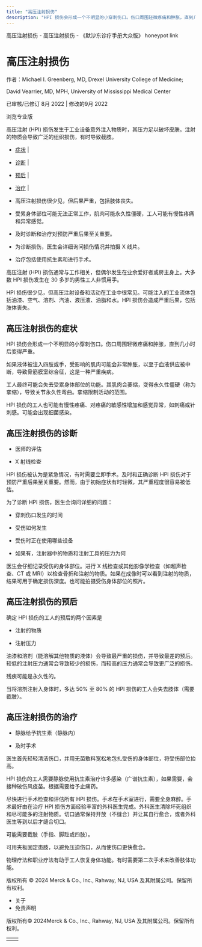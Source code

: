 ```yaml
---
title: "高压注射损伤"
description: "HPI 损伤会形成一个不明显的小穿刺伤口。伤口周围轻微疼痛和肿胀，直到几小时后变得严重。"
---
```


﻿高压注射损伤 \- 高压注射损伤 \- 《默沙东诊疗手册大众版》 honeypot link

# 高压注射损伤

作者：Michael I. Greenberg, MD, Drexel University College of Medicine;

David Vearrier, MD, MPH, University of Mississippi Medical Center

已审核/已修订 8月 2022 \| 修改的9月 2022

浏览专业版

高压注射 (HPI) 损伤发生于工业设备意外注入物质时，其压力足以破坏皮肤。注射的物质会导致广泛的组织损伤，有时导致截肢。

- [症状](#症状_v69542862_zh) \|
- [诊断](#诊断_v69542871_zh) \|
- [预后](#预后_v69542891_zh) \|
- [治疗](#治疗_v69542903_zh) \|

- 高压注射损伤很少见，但后果严重，包括肢体丧失。

- 受累身体部位可能无法正常工作，肌肉可能永久性僵硬，工人可能有慢性疼痛和异常感觉。

- 及时诊断和治疗对预防严重后果至关重要。

- 为诊断损伤，医生会详细询问损伤情况并拍摄 X 线片。

- 治疗包括使用抗生素和进行手术。


高压注射 (HPI) 损伤通常与工作相关，但偶尔发生在业余爱好者或房主身上。大多数 HPI 损伤发生在 30 多岁的男性工人非惯用手。

HPI 损伤很少见，但高压注射设备和活动在工业中很常见。可能注入的工业流体包括油漆、空气、溶剂、汽油、液压液、油脂和水。HPI 损伤会造成严重后果，包括肢体丧失。

## 高压注射损伤的症状

HPI 损伤会形成一个不明显的小穿刺伤口。伤口周围轻微疼痛和肿胀，直到几小时后变得严重。

如果液体被注入四肢或手，受影响的肌肉可能会非常肿胀，以至于血液供应被中断，导致骨筋膜室综合征，这是一种严重疾病。

工人最终可能会失去受累身体部位的功能。其肌肉会萎缩，变得永久性僵硬（称为挛缩），导致关节永久性弯曲。挛缩限制活动的范围。

HPI 损伤的工人也可能有慢性疼痛、对疼痛的敏感性增加和感觉异常，如刺痛或针刺感。可能会出现细菌感染。

## 高压注射损伤的诊断

- 医师的评估

- X 射线检查


HPI 损伤被认为是紧急情况，有时需要立即手术。及时和正确诊断 HPI 损伤对于预防严重后果至关重要。然而，由于初始症状有时轻微，其严重程度很容易被低估。

为了诊断 HPI 损伤，医生会询问详细的问题：

- 穿刺伤口发生的时间

- 受伤如何发生

- 受伤时正在使用哪些设备

- 如果有，注射器中的物质和注射工具的压力为何


医生会仔细记录受伤的身体部位。进行 X 线检查或其他影像学检查（如超声检查、CT 或 MRI）以检查骨折和注射的物质。如果在成像时可以看到注射的物质，结果可用于确定损伤深度。也可能拍摄受伤身体部位的照片。

## 高压注射损伤的预后

确定 HPI 损伤的工人的预后的两个因素是

- 注射的物质

- 注射压力


油漆和溶剂（能溶解其他物质的液体）会导致最严重的损伤，并导致最差的预后。较低的注射压力通常会导致较少的损伤，而较高的压力通常会导致更广泛的损伤。

残疾可能是永久性的。

当将溶剂注射入身体时，多达 50% 至 80% 的 HPI 损伤的工人会失去肢体（需要截肢）。

## 高压注射损伤的治疗

- 静脉给予抗生素（静脉内）

- 及时手术


医生首先轻轻清洁伤口，并用无菌敷料宽松地包扎受伤的身体部位，将受伤部位抬高。

HPI 损伤的工人需要静脉使用抗生素治疗许多感染（广谱抗生素），如果需要，会接种破伤风疫苗。根据需要给予止痛药。

尽快进行手术检查和评估所有 HPI 损伤。手术在手术室进行，需要全身麻醉。手术最好由在治疗 HPI 损伤方面经验丰富的外科医生完成。外科医生清除坏死组织和尽可能多的注射物质。切口通常保持开放（不缝合）并让其自行愈合，或者外科医生等到以后才缝合切口。

可能需要截肢（手指、脚趾或四肢）。

可用夹板固定患肢，以避免压迫伤口，从而使伤口更快愈合。

物理疗法和职业疗法有助于工人恢复身体功能。有时需要第二次手术来改善肢体功能。



版权所有 © 2024
Merck & Co., Inc., Rahway, NJ, USA 及其附属公司。保留所有权利。

- 关于
- 免责声明

版权所有© 2024Merck & Co., Inc., Rahway, NJ, USA 及其附属公司。保留所有权利。

|     |     |
| --- | --- |
|  |  |